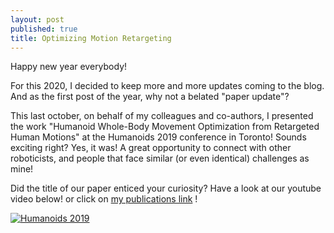 ```yaml
---
layout: post
published: true
title: Optimizing Motion Retargeting
---
```

Happy new year everybody!

For this 2020, I decided to keep more and more updates coming to the blog. And as the first post of the year, why not a belated "paper update"?

This last october, on behalf of my colleagues and co-authors, I presented the work "Humanoid Whole-Body Movement Optimization from Retargeted Human Motions" at the Humanoids 2019 conference in Toronto! Sounds exciting right? Yes, it was! A great opportunity to connect with other roboticists, and people that face similar (or even identical) challenges as mine!

Did the title of our paper enticed your curiosity? Have a look at our youtube video below! or click on [my publications link](https://waldezjr.github.io/publications/) !

[![Humanoids 2019](https://img.youtube.com/vi/rJZVrVAVLMs/0.jpg)](https://www.youtube.com/watch?v=rJZVrVAVLMs)



